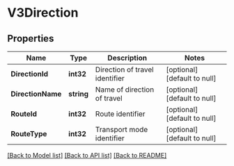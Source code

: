 # V3Direction

## Properties
Name | Type | Description | Notes
------------ | ------------- | ------------- | -------------
**DirectionId** | **int32** | Direction of travel identifier | [optional] [default to null]
**DirectionName** | **string** | Name of direction of travel | [optional] [default to null]
**RouteId** | **int32** | Route identifier | [optional] [default to null]
**RouteType** | **int32** | Transport mode identifier | [optional] [default to null]

[[Back to Model list]](../README.md#documentation-for-models) [[Back to API list]](../README.md#documentation-for-api-endpoints) [[Back to README]](../README.md)

